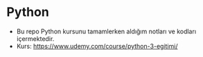 # Python 
* Bu repo Python kursunu tamamlerken aldığım notları ve kodları içermektedir. 
* Kurs: https://www.udemy.com/course/python-3-egitimi/ 
